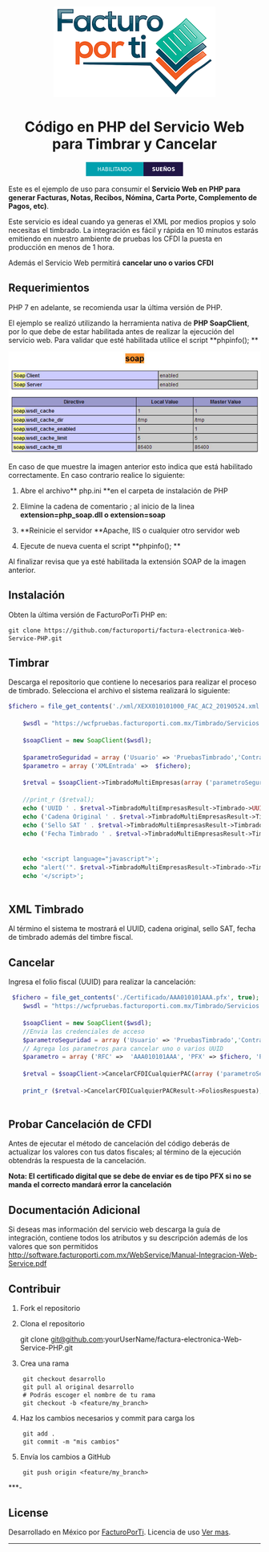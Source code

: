 <div align="center">

![banner](img/GitHub.png)

# Código en PHP del Servicio Web  para Timbrar y Cancelar

![PHP badge](img/subtitulo-badge.png)

</div>

Este es el ejemplo de uso para consumir el **Servicio Web en PHP  para generar Facturas, Notas, Recibos, Nómina, Carta Porte, Complemento de Pagos, etc)**.

Este servicio es ideal cuando ya generas el XML por medios propios y solo necesitas el timbrado. La integración es fácil y rápida en 10 minutos estarás emitiendo en nuestro ambiente de pruebas los CFDI la puesta en producción en menos de 1 hora.

Además el Servicio Web permitirá **cancelar uno o varios CFDI**

## Requerimientos

PHP 7 en adelante, se recomienda usar la última versión de PHP.

El ejemplo se realizó utilizando la herramienta nativa de **PHP SoapClient**, por lo que debe de estar habilitada antes de realizar la ejecución del servicio web.  Para validar que esté habilitada utilice el script **phpinfo(); **

![C# badge](img/Configuracion.png)

En caso de que muestre la imagen anterior esto indica que está habilitado correctamente. En caso contrario realice lo siguiente: 

1. Abre el archivo** php.ini **en el carpeta de instalación de PHP

2. Elimine la cadena de comentario ; al inicio de la linea **extension=php_soap.dll o extension=soap**

3. **Reinicie el servidor **Apache, IIS o cualquier otro servidor web

4. Ejecute de nueva cuenta el script **phpinfo(); **

Al finalizar revisa que ya esté habilitada la extensión SOAP de la imagen anterior.

## Instalación

Obten la última versión de FacturoPorTi PHP en:

    git clone https://github.com/facturoporti/factura-electronica-Web-Service-PHP.git


## Timbrar

Descarga el repositorio que contiene lo necesarios para realizar el proceso de timbrado. Selecciona el archivo  el sistema realizará lo siguiente: 

```php
$fichero = file_get_contents('./xml/XEXX010101000_FAC_AC2_20190524.xml', true);

	$wsdl = "https://wcfpruebas.facturoporti.com.mx/Timbrado/Servicios.svc?wsdl";

	$soapClient = new SoapClient($wsdl); 
	
	$parametroSeguridad = array ('Usuario' => 'PruebasTimbrado','Contrasenia' => '@Notiene1');
	$parametro = array ('XMLEntrada' =>  $fichero);
	
	$retval = $soapClient->TimbradoMultiEmpresas(array ('parametroSeguridad' => $parametroSeguridad,'parametro' => $parametro));
	
	//print_r ($retval);
	echo ('UUID ' . $retval->TimbradoMultiEmpresasResult->Timbrado->UUID);
	echo ('Cadena Original ' . $retval->TimbradoMultiEmpresasResult->Timbrado->CadenaOriginal);
	echo ('Sello SAT ' . $retval->TimbradoMultiEmpresasResult->Timbrado->SelloSAT);
	echo ('Fecha Timbrado ' . $retval->TimbradoMultiEmpresasResult->Timbrado->Fecha);
	
	
	echo '<script language="javascript">';
	echo "alert('". $retval->TimbradoMultiEmpresasResult->Timbrado->TimbreXML . "')";
	echo '</script>';
	
```

## XML Timbrado

Al término el sistema te mostrará el UUID, cadena original, sello SAT, fecha de timbrado  además del timbre fiscal.


## Cancelar

Ingresa el folio fiscal (UUID) para realizar la cancelación: 

```php
 $fichero = file_get_contents('./Certificado/AAA010101AAA.pfx', true);
	$wsdl = "https://wcfpruebas.facturoporti.com.mx/Timbrado/Servicios.svc?wsdl";
    
	$soapClient = new SoapClient($wsdl); 
	//Envia las credenciales de acceso
	$parametroSeguridad = array ('Usuario' => 'PruebasTimbrado','Contrasenia' => '@Notiene1');
	// Agrega los parametros para cancelar uno o varios UUID
	$parametro = array ('RFC' =>  'AAA010101AAA', 'PFX' => $fichero, 'Password' => '12345678a', 'UUID' => array('a510d8e9-5f21-4e3c-8a04-6d65ac4ef174', 'd55e6169-f221-4bd7-8fe6-2bf0a12a1f69'));
	
	$retval = $soapClient->CancelarCFDICualquierPAC(array ('parametroSeguridad' => $parametroSeguridad,'parametro' => $parametro));
		
	print_r ($retval->CancelarCFDICualquierPACResult->FoliosRespuesta);
	
```

## Probar Cancelación de CFDI

Antes de ejecutar el método de cancelación del código deberás de actualizar los valores con tus datos fiscales; al término de la ejecución obtendrás la respuesta de la cancelación.

**Nota: El certificado digital que se debe de enviar es de tipo PFX si no se manda el correcto mandará error la cancelación**

## Documentación Adicional

Si deseas mas información del servicio web descarga la guía de integración,   contiene todos los atributos y su descripción además de los valores que son permitidos http://software.facturoporti.com.mx/WebService/Manual-Integracion-Web-Service.pdf



## Contribuir

1. Fork el repositorio 

2. Clona el repositorio

    git clone git@github.com:yourUserName/factura-electronica-Web-Service-PHP.git


3. Crea una rama 
```
    git checkout desarrollo
    git pull al original desarrollo
    # Podrás escoger el nombre de tu rama
    git checkout -b <feature/my_branch>
```
4. Haz los cambios necesarios y commit para carga los
```
    git add .
    git commit -m "mis cambios"
```
5. Envía los cambios a GitHub
```
    git push origin <feature/my_branch>
```

***-

## License

Desarrollado en México por [FacturoPorTi](https://www.FacturoPorTi.com.mx). Licencia de uso [Ver mas](https://github.com/facturoporti/factura-electronica-Web-Service-PHP/blob/master/Licencia).
****

